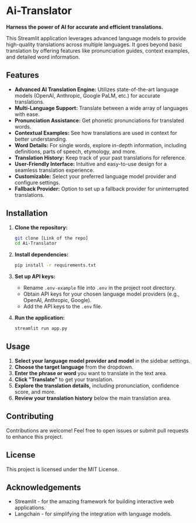# Ai-Translator

**Harness the power of AI for accurate and efficient translations.**

This Streamlit application leverages advanced language models to provide high-quality translations across multiple languages. It goes beyond basic translation by offering features like pronunciation guides, context examples, and detailed word information.

## Features

* **Advanced AI Translation Engine:** Utilizes state-of-the-art language models (OpenAI, Anthropic, Google PaLM, etc.) for accurate translations.
* **Multi-Language Support:** Translate between a wide array of languages with ease.
* **Pronunciation Assistance:** Get phonetic pronunciations for translated words.
* **Contextual Examples:** See how translations are used in context for better understanding.
* **Word Details:**  For single words, explore in-depth information, including definitions, parts of speech, etymology, and more.
* **Translation History:** Keep track of your past translations for reference.
* **User-Friendly Interface:**  Intuitive and easy-to-use design for a seamless translation experience.
* **Customizable:** Select your preferred language model provider and configure settings.
* **Fallback Provider:**  Option to set up a fallback provider for uninterrupted translations.


## Installation

1. **Clone the repository:**

   ```bash
   git clone [Link of the repo]
   cd Ai-Translator
   ```

2. **Install dependencies:**

   ```bash
   pip install -r requirements.txt
   ```

3. **Set up API keys:**

   * Rename `.env-example` file into `.env` in the project root directory.
   * Obtain API keys for your chosen language model providers (e.g., OpenAI, Anthropic, Google).
   * Add the API keys to the `.env` file.

4. **Run the application:**

   ```bash
   streamlit run app.py
   ```


## Usage

1. **Select your language model provider and model** in the sidebar settings.
2. **Choose the target language** from the dropdown.
3. **Enter the phrase or word** you want to translate in the text area.
4. **Click "Translate"** to get your translation.
5. **Explore the translation details,** including pronunciation, confidence score, and more.
6. **Review your translation history** below the main translation area.

## Contributing

Contributions are welcome! Feel free to open issues or submit pull requests to enhance this project.

## License

This project is licensed under the MIT License.

## Acknowledgements

* Streamlit - for the amazing framework for building interactive web applications.
* Langchain - for simplifying the integration with language models.
